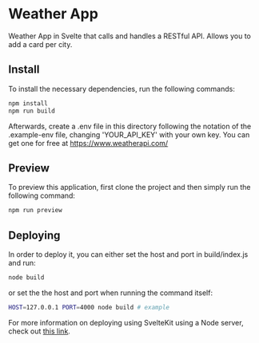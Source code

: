 # Weather App

Weather App in Svelte that calls and handles a RESTful API.
Allows you to add a card per city.

## Install

To install the necessary dependencies, run the following commands:

```bash
npm install
npm run build
```

Afterwards, create a .env file in this directory following the notation of the .example-env file, changing 'YOUR_API_KEY' with your own key.
You can get one for free at https://www.weatherapi.com/

## Preview

To preview this application, first clone the project and then simply run the following command:

```bash
npm run preview
```

## Deploying

In order to deploy it, you can either set the host and port in build/index.js and run:

```bash
node build
```

or set the the host and port when running the command itself:

```bash
HOST=127.0.0.1 PORT=4000 node build # example
```

For more information on deploying using SvelteKit using a Node server, check out [this link](https://kit.svelte.dev/docs/adapter-node#deploying).
